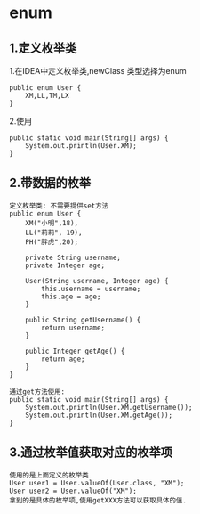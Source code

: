 # 	enum

## 1.定义枚举类

1.在IDEA中定义枚举类,newClass 类型选择为enum

```
public enum User {
    XM,LL,TM,LX
}
```

2.使用

```
public static void main(String[] args) {
    System.out.println(User.XM);
}
```

## 2.带数据的枚举

```
定义枚举类: 不需要提供set方法
public enum User {
    XM("小明",18),
    LL("莉莉", 19),
    PH("胖虎",20);

    private String username;
    private Integer age;

    User(String username, Integer age) {
        this.username = username;
        this.age = age;
    }

    public String getUsername() {
        return username;
    }

    public Integer getAge() {
        return age;
    }
}

通过get方法使用:
public static void main(String[] args) {
    System.out.println(User.XM.getUsername());
    System.out.println(User.XM.getAge());
}
```



## 3.通过枚举值获取对应的枚举项

```
使用的是上面定义的枚举类
User user1 = User.valueOf(User.class, "XM");
User user2 = User.valueOf("XM");
拿到的是具体的枚举项,使用getXXX方法可以获取具体的值.
```



## 

## 